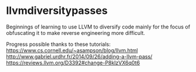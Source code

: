 # llvmdiversitypasses
Beginnings of learning to use LLVM to diversify code mainly for the focus of obfuscating it to make reverse engineering more difficult.  

Progress possible thanks to these tutorials:
https://www.cs.cornell.edu/~asampson/blog/llvm.html
http://www.gabriel.urdhr.fr/2014/09/26/adding-a-llvm-pass/
https://reviews.llvm.org/D3392#change-P8klzVX6q0t6

